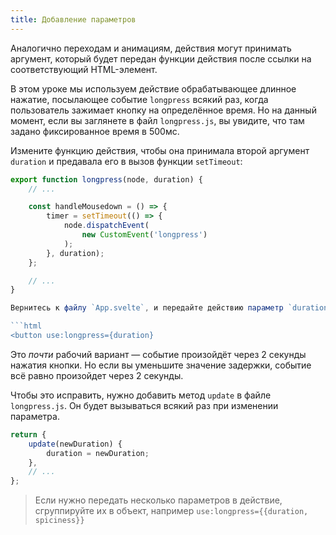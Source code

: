 ```yaml
---
title: Добавление параметров
---
```


Аналогично переходам и анимациям, действия могут принимать аргумент, который будет передан функции действия после ссылки на соответствующий HTML-элемент.

В этом уроке мы используем действие обрабатывающее длинное нажатие, посылающее событие `longpress` всякий раз, когда пользователь зажимает кнопку на определённое время. Но на данный момент, если вы заглянете в файл `longpress.js`, вы увидите, что там задано фиксированное время в 500мс.

Измените функцию действия, чтобы она принимала второй аргумент `duration` и предавала его в вызов функции `setTimeout`:

```js
export function longpress(node, duration) {
	// ...

	const handleMousedown = () => {
		timer = setTimeout(() => {
			node.dispatchEvent(
				new CustomEvent('longpress')
			);
		}, duration);
	};

	// ...
}

Вернитесь к файлу `App.svelte`, и передайте действию параметр `duration`:

```html
<button use:longpress={duration}
```

Это *почти* рабочий вариант — событие произойдёт через 2 секунды нажатия кнопки. Но если вы уменьшите значение задержки, событие всё равно произойдет через 2 секунды.

Чтобы это исправить, нужно добавить метод `update` в файле `longpress.js`. Он будет вызываться всякий раз при изменении параметра.

```js
return {
	update(newDuration) {
		duration = newDuration;
	},
	// ...
};
```

> Если нужно передать несколько параметров в действие, сгруппируйте их в объект, например `use:longpress={{duration, spiciness}}`